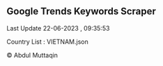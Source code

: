 

## Google Trends Keywords Scraper 
 
Last Update 22-06-2023 , 09:35:53

Country List :
VIETNAM.json



© Abdul Muttaqin 
